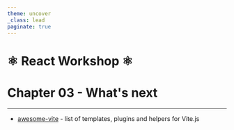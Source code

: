 ```yaml
---
theme: uncover
_class: lead
paginate: true
---
```


# ⚛️ React Workshop ⚛️

# Chapter 03 - What's next

---

- [awesome-vite](https://github.com/vitejs/awesome-vite) - list of templates, plugins and helpers for Vite.js
